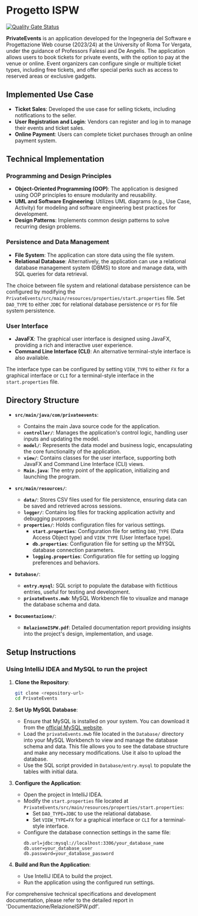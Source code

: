 # Progetto ISPW

[![Quality Gate Status](https://sonarcloud.io/api/project_badges/measure?project=ProgettoISPW&metric=alert_status)](https://sonarcloud.io/summary/new_code?id=ProgettoISPW)

**PrivateEvents** is an application developed for the Ingegneria del Software e Progettazione Web course (2023/24) at the University of Roma Tor Vergata, under the guidance of Professors Falessi and De Angelis. The application allows users to book tickets for private events, with the option to pay at the venue or online. Event organizers can configure single or multiple ticket types, including free tickets, and offer special perks such as access to reserved areas or exclusive gadgets.

## Implemented Use Case

- **Ticket Sales**: Developed the use case for selling tickets, including notifications to the seller.
- **User Registration and Login**: Vendors can register and log in to manage their events and ticket sales.
- **Online Payment**: Users can complete ticket purchases through an online payment system.

## Technical Implementation

### Programming and Design Principles

- **Object-Oriented Programming (OOP)**: The application is designed using OOP principles to ensure modularity and reusability.
- **UML and Software Engineering**: Utilizes UML diagrams (e.g., Use Case, Activity) for modeling and software engineering best practices for development.
- **Design Patterns**: Implements common design patterns to solve recurring design problems.

### Persistence and Data Management

- **File System**: The application can store data using the file system.
- **Relational Database**: Alternatively, the application can use a relational database management system (DBMS) to store and manage data, with SQL queries for data retrieval.

The choice between file system and relational database persistence can be configured by modifying the `PrivateEvents/src/main/resources/properties/start.properties` file. Set `DAO_TYPE` to either `JDBC` for relational database persistence or `FS` for file system persistence.

### User Interface

- **JavaFX**: The graphical user interface is designed using JavaFX, providing a rich and interactive user experience.
- **Command Line Interface (CLI)**: An alternative terminal-style interface is also available.

The interface type can be configured by setting `VIEW_TYPE` to either `FX` for a graphical interface or `CLI` for a terminal-style interface in the `start.properties` file.

## Directory Structure

- **`src/main/java/com/privateevents`**:
  - Contains the main Java source code for the application.
  - **`controller/`**: Manages the application's control logic, handling user inputs and updating the model.
  - **`model/`**: Represents the data model and business logic, encapsulating the core functionality of the application.
  - **`view/`**: Contains classes for the user interface, supporting both JavaFX and Command Line Interface (CLI) views.
  - **`Main.java`**: The entry point of the application, initializing and launching the program.

- **`src/main/resources/`**:
  - **`data/`**: Stores CSV files used for file persistence, ensuring data can be saved and retrieved across sessions.
  - **`logger/`**: Contains log files for tracking application activity and debugging purposes.
  - **`properties/`**: Holds configuration files for various settings.
    - **`start.properties`**: Configuration file for setting `DAO_TYPE` (Data Access Object type) and `VIEW_TYPE` (User Interface type).
    - **`db.properties`**: Configuration file for setting up the MYSQL database connection parameters.
    - **`logging.properties`**: Configuration file for setting up logging preferences and behaviors.

- **`Database/`**:
  - **`entry.mysql`**: SQL script to populate the database with fictitious entries, useful for testing and development.
  - **`privateEvents.mwb`**: MySQL Workbench file to visualize and manage the database schema and data.

- **`Documentazione/`**:
  - **`RelazioneISPW.pdf`**: Detailed documentation report providing insights into the project's design, implementation, and usage.

## Setup Instructions

### Using IntelliJ IDEA and MySQL to run the project

1. **Clone the Repository**:
   ```bash
   git clone <repository-url>
   cd PrivateEvents
   ```

2. **Set Up MySQL Database**:
   - Ensure that MySQL is installed on your system. You can download it from the [official MySQL website](https://dev.mysql.com/downloads/).
   - Load the `privateEvents.mwb` file located in the `Database/` directory into your MySQL Workbench to view and manage the database schema and data. This file allows you to see the database structure and make any necessary modifications. Use it also to upload the database.
   - Use the SQL script provided in `Database/entry.mysql` to populate the tables with initial data.

3. **Configure the Application**:
   - Open the project in IntelliJ IDEA.
   - Modify the `start.properties` file located at `PrivateEvents/src/main/resources/properties/start.properties`:
     - Set `DAO_TYPE=JDBC` to use the relational database.
     - Set `VIEW_TYPE=FX` for a graphical interface or `CLI` for a terminal-style interface.
   - Configure the database connection settings in the same file:
     ```properties
     db.url=jdbc:mysql://localhost:3306/your_database_name
     db.user=your_database_user
     db.password=your_database_password
     ```

4. **Build and Run the Application**:
   - Use IntelliJ IDEA to build the project.
   - Run the application using the configured run settings.

For comprehensive technical specifications and development documentation, please refer to the detailed report in 'Documentazione/RelazioneISPW.pdf'.









